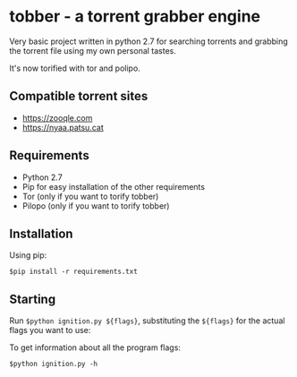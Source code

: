 # tobber - a torrent grabber engine

Very basic project written in python 2.7 for searching torrents and grabbing the torrent file using my own personal tastes.

It's now torified with tor and polipo.

## Compatible torrent sites
- https://zooqle.com
- https://nyaa.patsu.cat

## Requirements
- Python 2.7
- Pip for easy installation of the other requirements
- Tor (only if you want to torify tobber)
- Pilopo (only if you want to torify tobber)

## Installation

Using pip:

`$pip install -r requirements.txt`

## Starting

Run `$python ignition.py ${flags}`, substituting the `${flags}` for the actual flags you want to use:

To get information about all the program flags:

`$python ignition.py -h`
